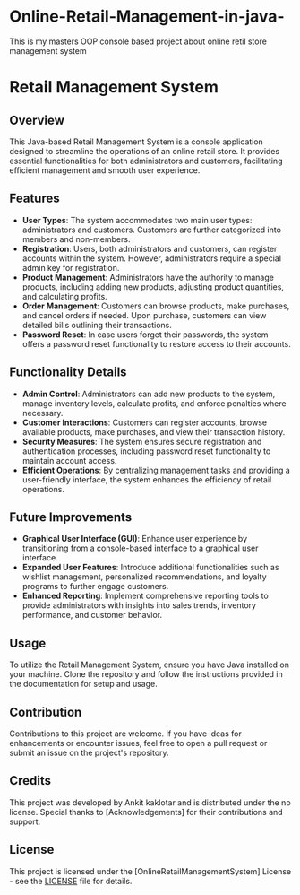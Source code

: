# Online-Retail-Management-in-java-

This is my masters OOP console based project about online retil store management system

# Retail Management System

## Overview

This Java-based Retail Management System is a console application designed to streamline the operations of an online retail store. It provides essential functionalities for both administrators and customers, facilitating efficient management and smooth user experience.

## Features

- **User Types**: The system accommodates two main user types: administrators and customers. Customers are further categorized into members and non-members.
- **Registration**: Users, both administrators and customers, can register accounts within the system. However, administrators require a special admin key for registration.
- **Product Management**: Administrators have the authority to manage products, including adding new products, adjusting product quantities, and calculating profits.
- **Order Management**: Customers can browse products, make purchases, and cancel orders if needed. Upon purchase, customers can view detailed bills outlining their transactions.
- **Password Reset**: In case users forget their passwords, the system offers a password reset functionality to restore access to their accounts.

## Functionality Details

- **Admin Control**: Administrators can add new products to the system, manage inventory levels, calculate profits, and enforce penalties where necessary.
- **Customer Interactions**: Customers can register accounts, browse available products, make purchases, and view their transaction history.
- **Security Measures**: The system ensures secure registration and authentication processes, including password reset functionality to maintain account access.
- **Efficient Operations**: By centralizing management tasks and providing a user-friendly interface, the system enhances the efficiency of retail operations.

## Future Improvements

- **Graphical User Interface (GUI)**: Enhance user experience by transitioning from a console-based interface to a graphical user interface.
- **Expanded User Features**: Introduce additional functionalities such as wishlist management, personalized recommendations, and loyalty programs to further engage customers.
- **Enhanced Reporting**: Implement comprehensive reporting tools to provide administrators with insights into sales trends, inventory performance, and customer behavior.

## Usage

To utilize the Retail Management System, ensure you have Java installed on your machine. Clone the repository and follow the instructions provided in the documentation for setup and usage.

## Contribution

Contributions to this project are welcome. If you have ideas for enhancements or encounter issues, feel free to open a pull request or submit an issue on the project's repository.

## Credits

This project was developed by Ankit kaklotar and is distributed under the no license. Special thanks to [Acknowledgements] for their contributions and support.

## License

This project is licensed under the [OnlineRetailManagementSystem] License - see the [LICENSE](LICENSE) file for details.
